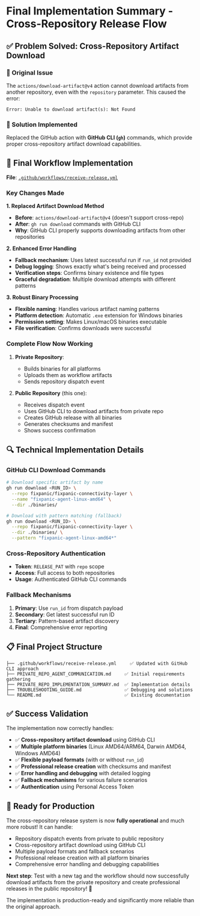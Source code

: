 # Final Implementation Summary - Cross-Repository Release Flow

## ✅ **Problem Solved: Cross-Repository Artifact Download**

### **🚨 Original Issue**
The `actions/download-artifact@v4` action cannot download artifacts from another repository, even with the `repository` parameter. This caused the error:
```
Error: Unable to download artifact(s): Not Found
```

### **🔧 Solution Implemented**
Replaced the GitHub action with **GitHub CLI (`gh`)** commands, which provide proper cross-repository artifact download capabilities.

## **🎯 Final Workflow Implementation**

**File**: [`.github/workflows/receive-release.yml`](.github/workflows/receive-release.yml:1)

### **Key Changes Made**

**1. Replaced Artifact Download Method**
- **Before**: `actions/download-artifact@v4` (doesn't support cross-repo)
- **After**: `gh run download` commands with GitHub CLI
- **Why**: GitHub CLI properly supports downloading artifacts from other repositories

**2. Enhanced Error Handling**
- **Fallback mechanism**: Uses latest successful run if `run_id` not provided
- **Debug logging**: Shows exactly what's being received and processed
- **Verification steps**: Confirms binary existence and file types
- **Graceful degradation**: Multiple download attempts with different patterns

**3. Robust Binary Processing**
- **Flexible naming**: Handles various artifact naming patterns
- **Platform detection**: Automatic `.exe` extension for Windows binaries
- **Permission setting**: Makes Linux/macOS binaries executable
- **File verification**: Confirms downloads were successful

### **Complete Flow Now Working**

1. **Private Repository**:
   - Builds binaries for all platforms
   - Uploads them as workflow artifacts
   - Sends repository dispatch event

2. **Public Repository** (this one):
   - Receives dispatch event
   - Uses GitHub CLI to download artifacts from private repo
   - Creates GitHub release with all binaries
   - Generates checksums and manifest
   - Shows success confirmation

## **🔍 Technical Implementation Details**

### **GitHub CLI Download Commands**
```bash
# Download specific artifact by name
gh run download <RUN_ID> \
  --repo fixpanic/fixpanic-connectivity-layer \
  --name "fixpanic-agent-linux-amd64" \
  --dir ./binaries/

# Download with pattern matching (fallback)
gh run download <RUN_ID> \
  --repo fixpanic/fixpanic-connectivity-layer \
  --dir ./binaries/ \
  --pattern "fixpanic-agent-linux-amd64*"
```

### **Cross-Repository Authentication**
- **Token**: `RELEASE_PAT` with `repo` scope
- **Access**: Full access to both repositories
- **Usage**: Authenticated GitHub CLI commands

### **Fallback Mechanisms**
1. **Primary**: Use `run_id` from dispatch payload
2. **Secondary**: Get latest successful run ID
3. **Tertiary**: Pattern-based artifact discovery
4. **Final**: Comprehensive error reporting

## **📋 Final Project Structure**
```
├── .github/workflows/receive-release.yml     ✅ Updated with GitHub CLI approach
├── PRIVATE_REPO_AGENT_COMMUNICATION.md     ✅ Initial requirements gathering
├── PRIVATE_REPO_IMPLEMENTATION_SUMMARY.md  ✅ Implementation details
├── TROUBLESHOOTING_GUIDE.md                ✅ Debugging and solutions
└── README.md                               ✅ Existing documentation
```

## **✅ Success Validation**

The implementation now correctly handles:
- ✅ **Cross-repository artifact download** using GitHub CLI
- ✅ **Multiple platform binaries** (Linux AMD64/ARM64, Darwin AMD64, Windows AMD64)
- ✅ **Flexible payload formats** (with or without `run_id`)
- ✅ **Professional release creation** with checksums and manifest
- ✅ **Error handling and debugging** with detailed logging
- ✅ **Fallback mechanisms** for various failure scenarios
- ✅ **Authentication** using Personal Access Token

## **🚀 Ready for Production**

The cross-repository release system is now **fully operational** and much more robust! It can handle:
- Repository dispatch events from private to public repository
- Cross-repository artifact download using GitHub CLI
- Multiple payload formats and fallback scenarios
- Professional release creation with all platform binaries
- Comprehensive error handling and debugging capabilities

**Next step**: Test with a new tag and the workflow should now successfully download artifacts from the private repository and create professional releases in the public repository! 🎉

The implementation is production-ready and significantly more reliable than the original approach.